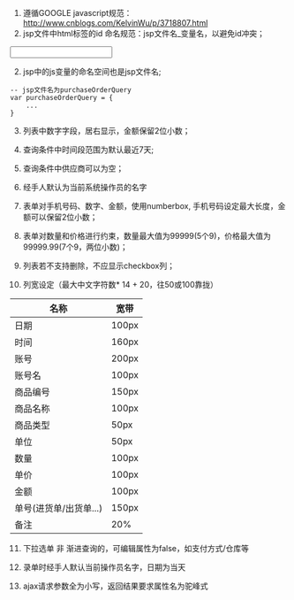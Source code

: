 1. 遵循GOOGLE javascript规范：http://www.cnblogs.com/KelvinWu/p/3718807.html
2. jsp文件中html标签的id 命名规范：jsp文件名_变量名，以避免id冲突；

<input id="purchaseOrderQuery_productname" type="text" />

2. jsp中的js变量的命名空间也是jsp文件名;
````
-- jsp文件名为purchaseOrderQuery
var purchaseOrderQuery = {
	...
}
````
3. 列表中数字字段，居右显示，金额保留2位小数；

4. 查询条件中时间段范围为默认最近7天;

5. 查询条件中供应商可以为空；

6. 经手人默认为当前系统操作员的名字

7. 表单对手机号码、数字、金额，使用numberbox, 手机号码设定最大长度，金额可以保留2位小数；

8. 表单对数量和价格进行约束，数量最大值为99999(5个9)，价格最大值为99999.99(7个9，两位小数)；

9. 列表若不支持删除，不应显示checkbox列；

10. 列宽设定（最大中文字符数* 14 + 20，往50或100靠拢）

  | 名称             | 宽带    |
  | -------------- | ----- |
  | 日期             | 100px |
  | 时间             | 160px |
  | 账号             | 200px |
  | 账号名            | 100px |
  | 商品编号            | 150px |
  | 商品名称           | 100px |  
  | 商品类型            | 50px |
  | 单位           | 50px |
  | 数量            | 100px |
  | 单价            | 100px |
  | 金额             | 100px |
  | 单号(进货单/出货单...) | 150px |
  | 备注             | 20%   |

11. 下拉选单 非 渐进查询的，可编辑属性为false，如支付方式/仓库等

12. 录单时经手人默认当前操作员名字，日期为当天

13. ajax请求参数全为小写，返回结果要求属性名为驼峰式
